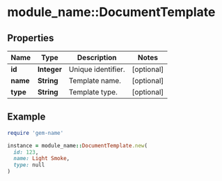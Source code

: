 # module_name::DocumentTemplate

## Properties

| Name | Type | Description | Notes |
| ---- | ---- | ----------- | ----- |
| **id** | **Integer** | Unique identifier. | [optional] |
| **name** | **String** | Template name. | [optional] |
| **type** | **String** | Template type. | [optional] |

## Example

```ruby
require 'gem-name'

instance = module_name::DocumentTemplate.new(
  id: 123,
  name: Light Smoke,
  type: null
)
```

